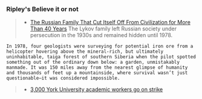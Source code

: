 ### Ripley's Believe it or not
>- [The Russian Family That Cut Itself Off From Civilization for More Than 40 Years](https://getpocket.com/explore/item/the-russian-family-that-cut-itself-off-from-civilization-for-more-than-40-years?utm_source=pocket-newtab-en-us)
The Lykov family left Russian society under persecution in the 1930s and remained hidden until 1978.
```
In 1978, four geologists were surveying for potential iron ore from a helicopter hovering above the mineral-rich, but ultimately uninhabitable, taiga forest of southern Siberia when the pilot spotted something out of the ordinary down below: a garden, unmistakably manmade. It was 150 miles away from the nearest glimpse of humanity and thousands of feet up a mountainside, where survival wasn’t just questionable—it was considered impossible. 
```
>- [3,000 York University academic workers go on strike](https://www.cbc.ca/news/canada/toronto/york-university-strike-1.7125523)